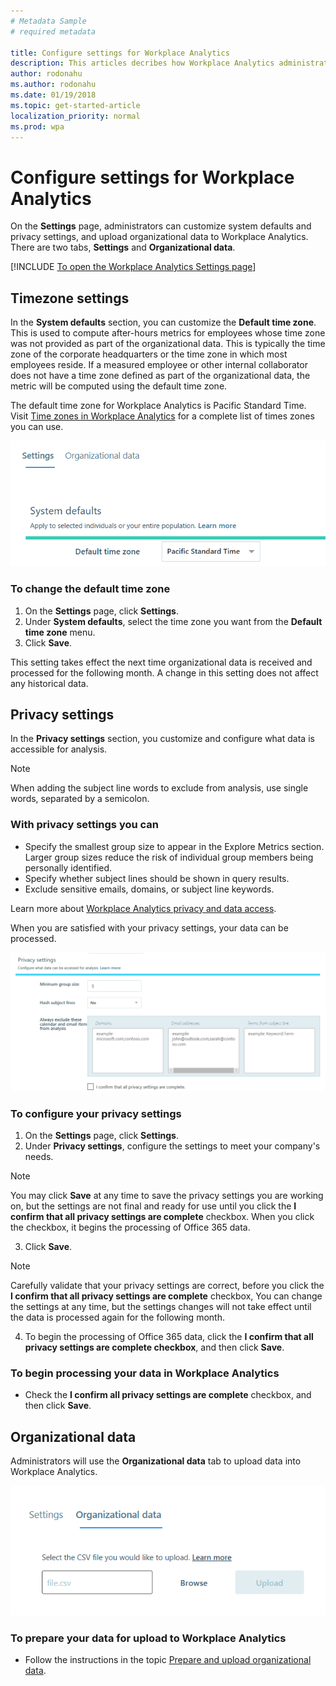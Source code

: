 ```yaml
---
# Metadata Sample
# required metadata

title: Configure settings for Workplace Analytics
description: This articles decribes how Workplace Analytics administrators can set and edit settings in Workplace Analytics. 
author: rodonahu
ms.author: rodonahu
ms.date: 01/19/2018
ms.topic: get-started-article
localization_priority: normal 
ms.prod: wpa
---
```


# Configure settings for Workplace Analytics

On the **Settings** page, administrators can customize system defaults and privacy settings, and upload organizational data to Workplace Analytics. There are two tabs, **Settings** and **Organizational data**.

[!INCLUDE [To open the Workplace Analytics Settings page](../includes/to-open-wpa.md)]

## Timezone settings

In the **System defaults** section, you can customize the **Default time zone**. This is used to compute after-hours metrics for employees whose   time zone was not provided as part of the organizational data. This is typically the time zone of the corporate headquarters or the time zone in which most employees reside. If a measured employee or other internal collaborator does not have a time zone defined as part of the organizational data, the metric will be computed using the default time zone.

The default time zone for Workplace Analytics is Pacific Standard Time. Visit [Time zones in Workplace Analytics](../Use/Timezones-for-workplace-analytics.md) for a complete list of times zones you can use.

![Default time zone](../images/Wpa/use/default-timezone-settings.png)

### To change the default time zone
1.	On the **Settings** page, click **Settings**.
2.	Under **System defaults**, select the time zone you want from the **Default time zone** menu.
3.	Click **Save**.

This setting takes effect the next time organizational data is received and processed for the following month. A change in this setting does not affect any historical data.

## Privacy settings

In the **Privacy settings** section, you customize and configure what data is accessible for analysis.

> [!Note]
> When adding the subject line words to exclude from analysis, use single words, separated by a semicolon.

### With privacy settings you can
* Specify the smallest group size to appear in the Explore Metrics section. Larger group sizes reduce the risk of individual group members being personally identified.
* Specify whether subject lines should be shown in query results.
* Exclude sensitive emails, domains, or subject line keywords.

Learn more about [Workplace Analytics privacy and data access](../privacy/privacy-and-data-access.md).

When you are satisfied with your privacy settings, your data can be processed.

![Privacy settings](../images/Wpa/use/privacy-settings-settings.png)


### To configure your privacy settings
1.	On the **Settings** page, click **Settings**.
2.	Under **Privacy settings**, configure the settings to meet your company's needs.

> [!Note]
> You may click **Save** at any time to save the privacy settings you are working on, but the settings are not final and ready for use until you click the **I confirm that all privacy settings are complete** checkbox. When you click the checkbox, it begins the processing of Office 365 data.

3.	Click **Save**.

> [!Note]
> Carefully validate that your privacy settings are correct, before you click the **I confirm that all privacy settings are complete** checkbox, You can change the settings at any time, but the settings changes will not take effect until the data is processed again for the following month.

4.	To begin the processing of Office 365 data, click the **I confirm that all privacy settings are complete checkbox**, and then click **Save**.

### To begin processing your data in Workplace Analytics
* Check the **I confirm all privacy settings are complete** checkbox, and then click **Save**.

## Organizational data
Administrators will use the **Organizational data** tab to upload data into Workplace Analytics.

![Privacy settings](../images/Wpa/use/organizational-data-settings.png)

### To prepare your data for upload to Workplace Analytics
* Follow the instructions in the topic [Prepare and upload organizational data](../setup/Prepare-and-upload-organizational-data.md).

